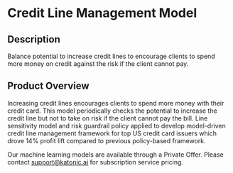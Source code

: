 # Credit Line Management Model

## Description
Balance potential to increase credit lines to encourage clients to spend more money on credit against the risk if the client cannot pay.

## Product Overview
Increasing credit lines encourages clients to spend more money with their credit card. This model periodically checks the potential to increase the credit line but not to take on risk if the client cannot pay the bill. Line sensitivity model and risk guardrail policy applied to develop model-driven credit line management framework for top US credit card issuers which drove 14% profit lift compared to previous policy-based framework.

Our machine learning models are available through a Private Offer. Please contact support@katonic.ai for subscription service pricing.
